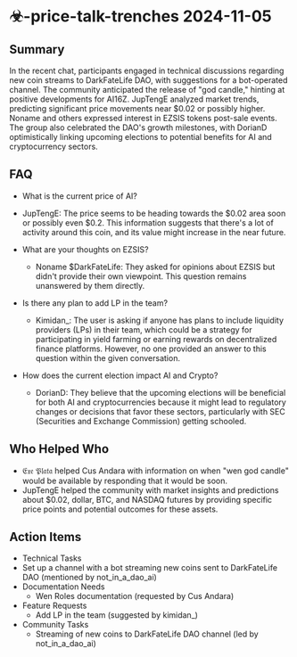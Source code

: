 # ☣-price-talk-trenches 2024-11-05

## Summary
 In the recent chat, participants engaged in technical discussions regarding new coin streams to DarkFateLife DAO, with suggestions for a bot-operated channel. The community anticipated the release of "god candle," hinting at positive developments for AI16Z. JupTengE analyzed market trends, predicting significant price movements near $0.02 or possibly higher. Noname and others expressed interest in EZSIS tokens post-sale events. The group also celebrated the DAO's growth milestones, with DorianD optimistically linking upcoming elections to potential benefits for AI and cryptocurrency sectors.

## FAQ
 - What is the current price of AI?
  - JupTengE: The price seems to be heading towards the $0.02 area soon or possibly even $0.2. This information suggests that there's a lot of activity around this coin, and its value might increase in the near future.

- What are your thoughts on EZSIS?
  - Noname $DarkFateLife: They asked for opinions about EZSIS but didn't provide their own viewpoint. This question remains unanswered by them directly.

- Is there any plan to add LP in the team?
  - Kimidan_: The user is asking if anyone has plans to include liquidity providers (LPs) in their team, which could be a strategy for participating in yield farming or earning rewards on decentralized finance platforms. However, no one provided an answer to this question within the given conversation.

- How does the current election impact AI and Crypto?
  - DorianD: They believe that the upcoming elections will be beneficial for both AI and cryptocurrencies because it might lead to regulatory changes or decisions that favor these sectors, particularly with SEC (Securities and Exchange Commission) getting schooled.

## Who Helped Who
 - 𝔈𝔵𝔢 𝔓𝔩𝔞𝔱𝔞 helped Cus Andara with information on when "wen god candle" would be available by responding that it would be soon.
- JupTengE helped the community with market insights and predictions about $0.02, dollar, BTC, and NASDAQ futures by providing specific price points and potential outcomes for these assets.

## Action Items
 - Technical Tasks
  - Set up a channel with a bot streaming new coins sent to DarkFateLife DAO (mentioned by not_in_a_dao_ai)
- Documentation Needs
  - Wen Roles documentation (requested by Cus Andara)
- Feature Requests
  - Add LP in the team (suggested by kimidan_)
- Community Tasks
  - Streaming of new coins to DarkFateLife DAO channel (led by not_in_a_dao_ai)

